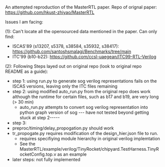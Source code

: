 An attempted reproduction of the MasterRTL paper. Repo of orignal paper: https://github.com/hkust-zhiyao/MasterRTL

Issues I am facing:

(1): Can't locate all the opensourced data mentioned in the paper. Can only find:
- ISCAS'89 (s13207, s5378, s38584, s35932, s38417): https://github.com/santoshsmalagi/Benchmarks/tree/main
- ITC'99 (b10-b22): https://github.com/ccsl-uaegean/ITC99-RTL-Verilog

(2): Following Steps layed out on original repo (look to original repo README as a guide):
-  step 1: using run.py to generate sog verilog representations fails on the ISCAS versions, leaving only the ITC files remaining
- step 2: using modified auto_run.py from the original repo does work although the runtime for certain files, such as b17 and b19, are very long (> 30 min)
  - auto_run.py attempts to convert sog verilog representation into python graph version of sog --- have not tested beyond getting stuck at step 2-----
- step 3:
- preproc/timing/delay_propogation.py should work
- tr_propogate.py requires modification of the design_hier.json file to run.
  - requires specifiying module hierarchy in original verilog implemtation
  - See the MasterRTL/example/verilog/TinyRocket/chipyard.TestHarness.TinyRocketConfig.top.v as an example
- later steps: not fully implemented
